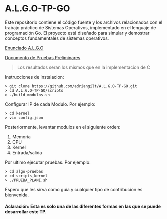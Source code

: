 # A.L.G.O-TP-GO

Este repositorio contiene el código fuente y los archivos relacionados con el trabajo práctico de Sistemas Operativos, implementado en el lenguaje de programación Go. El proyecto está diseñado para simular y demostrar conceptos fundamentales de sistemas operativos.

[Enunciado A.L.G.O](https://docs.google.com/document/d/1w0PK_ZCUHsvGrVER_rKW7HkqLjHdkC6H0IBsmHUqhS4/edit)

[Documento de Pruebas Preliminares](https://faq.utnso.com.ar/tp-c-comenta-pruebas)

> Los resultados seran los mismos que en la implementacion de C


Instrucciones de instalacion: 

```terminal
> git clone https://github.com/adriangilt/A.L.G.O-TP-GO.git
> cd A.L.G.O-TP-GO/scripts
> ./build_modulos.sh
```

Configurar IP de cada Modulo. Por ejemplo: 

```terminal
> cd kernel
> vim config.json
```

Posteriormente, levantar modulos en el siguiente orden: 

1. Memoria
2. CPU
3. Kernel
4. Entrada/salida

Por ultimo ejecutar pruebas. Por ejemplo:
```terminal
> cd algo-pruebas
> cd scripts_kernel
> ./PRUEBA_PLANI.sh
```

Espero que les sirva como guia y cualquier tipo de contribucion es bienvenida.

#### Aclaración: Esta es solo una de las diferentes formas en las que se puede desarrollar este TP.

 

